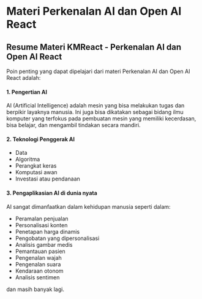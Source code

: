 # Materi Perkenalan AI dan Open AI React

## Resume Materi KMReact - Perkenalan AI dan Open AI React

Poin penting yang dapat dipelajari dari materi Perkenalan AI dan Open AI React adalah:

#### 1. Pengertian AI

AI (Artificial Intelligence) adalah mesin yang bisa melakukan tugas dan berpikir layaknya manusia. Ini juga bisa dikatakan sebagai bidang ilmu komputer yang terfokus pada pembuatan mesin yang memiliki kecerdasan, bisa belajar, dan mengambil tindakan secara mandiri.

#### 2. Teknologi Penggerak AI

- Data
- Algoritma
- Perangkat keras
- Komputasi awan
- Investasi atau pendanaan

#### 3. Pengaplikasian AI di dunia nyata

AI sangat dimanfaatkan dalam kehidupan manusia seperti dalam:

- Peramalan penjualan
- Personalisasi konten
- Penetapan harga dinamis
- Pengobatan yang dipersonalisasi
- Analisis gambar medis
- Pemantauan pasien
- Pengenalan wajah
- Pengenalan suara
- Kendaraan otonom
- Analisis sentimen

dan masih banyak lagi.